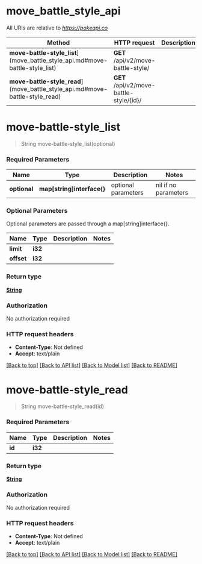 # move_battle_style_api

All URIs are relative to *https://pokeapi.co*

Method | HTTP request | Description
------------- | ------------- | -------------
**move-battle-style_list**](move_battle_style_api.md#move-battle-style_list) | **GET** /api/v2/move-battle-style/ | 
**move-battle-style_read**](move_battle_style_api.md#move-battle-style_read) | **GET** /api/v2/move-battle-style/{id}/ | 


# **move-battle-style_list**
> String move-battle-style_list(optional)


### Required Parameters

Name | Type | Description  | Notes
------------- | ------------- | ------------- | -------------
 **optional** | **map[string]interface{}** | optional parameters | nil if no parameters

### Optional Parameters
Optional parameters are passed through a map[string]interface{}.

Name | Type | Description  | Notes
------------- | ------------- | ------------- | -------------
 **limit** | **i32**|  | 
 **offset** | **i32**|  | 

### Return type

[**String**](string.md)

### Authorization

No authorization required

### HTTP request headers

 - **Content-Type**: Not defined
 - **Accept**: text/plain

[[Back to top]](#) [[Back to API list]](../README.md#documentation-for-api-endpoints) [[Back to Model list]](../README.md#documentation-for-models) [[Back to README]](../README.md)

# **move-battle-style_read**
> String move-battle-style_read(id)


### Required Parameters

Name | Type | Description  | Notes
------------- | ------------- | ------------- | -------------
  **id** | **i32**|  | 

### Return type

[**String**](string.md)

### Authorization

No authorization required

### HTTP request headers

 - **Content-Type**: Not defined
 - **Accept**: text/plain

[[Back to top]](#) [[Back to API list]](../README.md#documentation-for-api-endpoints) [[Back to Model list]](../README.md#documentation-for-models) [[Back to README]](../README.md)

